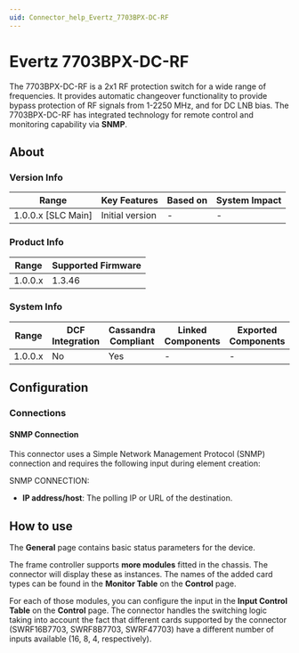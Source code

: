 ```yaml
---
uid: Connector_help_Evertz_7703BPX-DC-RF
---
```


# Evertz 7703BPX-DC-RF

The 7703BPX-DC-RF is a 2x1 RF protection switch for a wide range of frequencies. It provides automatic changeover functionality to provide bypass protection of RF signals from 1-2250 MHz, and for DC LNB bias. The 7703BPX-DC-RF has integrated technology for remote control and monitoring capability via **SNMP**.

## About

### Version Info

| Range                | Key Features     | Based on     | System Impact     |
|----------------------|------------------|--------------|-------------------|
| 1.0.0.x [SLC Main]   | Initial version  | -            | -                 |

### Product Info

| Range     | Supported Firmware     |
|-----------|------------------------|
| 1.0.0.x   | 1.3.46                 |

### System Info

| Range     | DCF Integration     | Cassandra Compliant     | Linked Components     | Exported Components     |
|-----------|---------------------|-------------------------|-----------------------|-------------------------|
| 1.0.0.x   | No                  | Yes                     | -                     | -                       |

## Configuration

### Connections

#### SNMP Connection

This connector uses a Simple Network Management Protocol (SNMP) connection and requires the following input during element creation:

SNMP CONNECTION:

- **IP address/host**: The polling IP or URL of the destination.

## How to use

The **General** page contains basic status parameters for the device.

The frame controller supports **more modules** fitted in the chassis. The connector will display these as instances. The names of the added card types can be found in the **Monitor Table** on the **Control** page.

For each of those modules, you can configure the input in the **Input Control Table** on the **Control** page. The connector handles the switching logic taking into account the fact that different cards supported by the connector (SWRF16B7703, SWRF8B7703, SWRF47703) have a different number of inputs available (16, 8, 4, respectively).

